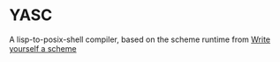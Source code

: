 YASC
====

A lisp-to-posix-shell compiler, based on the scheme runtime from [Write yourself a scheme][1]


[1]: http://en.wikibooks.org/wiki/Write_Yourself_a_Scheme_in_48_Hours
